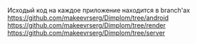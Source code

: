 Исходый код на каждое приложение находится в branch'ах
https://github.com/makeevrserg/Dimplom/tree/android
https://github.com/makeevrserg/Dimplom/tree/render
https://github.com/makeevrserg/Dimplom/tree/server

